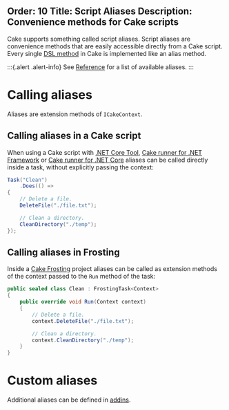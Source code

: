 Order: 10
Title: Script Aliases
Description: Convenience methods for Cake scripts
---

Cake supports something called script aliases. Script aliases are convenience methods that are easily accessible directly from a Cake script. Every single [DSL method](/dsl) in Cake is implemented like an alias method.

:::{.alert .alert-info}
See [Reference](/dsl) for a list of available aliases.
:::

# Calling aliases

Aliases are extension methods of `ICakeContext`.

## Calling aliases in a Cake script

When using a Cake script with [.NET Core Tool](/docs/running-builds/runners/dotnet-core-tool),
[Cake runner for .NET Framework](/docs/running-builds/runners/cake-runner-for-dotnet-framework) or
[Cake runner for .NET Core](/docs/running-builds/runners/cake-runner-for-dotnet-core)
aliases can be called directly inside a task, without explicitly passing the context:

```csharp
Task("Clean")
    .Does(() =>
{
    // Delete a file.
    DeleteFile("./file.txt");

    // Clean a directory.
    CleanDirectory("./temp");
});
```

## Calling aliases in Frosting

Inside a [Cake Frosting](/docs/running-builds/runners/cake-frosting) project aliases can be
called as extension methods of the context passed to the `Run` method of the task:

```csharp
public sealed class Clean : FrostingTask<Context>
{
    public override void Run(Context context)
    {
        // Delete a file.
        context.DeleteFile("./file.txt");

        // Clean a directory.
        context.CleanDirectory("./temp");
    }
}

```

# Custom aliases

Additional aliases can be defined in [addins](../extending/addins).
